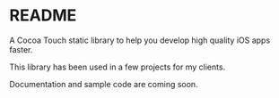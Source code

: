 # README #

A Cocoa Touch static library to help you develop high quality iOS apps faster.

This library has been used in a few projects for my clients.

Documentation and sample code are coming soon.